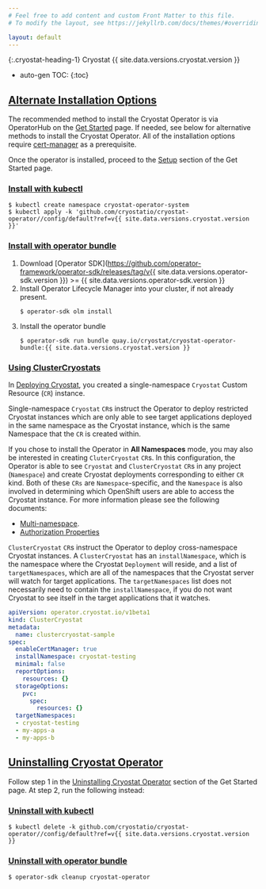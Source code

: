 ```yaml
---
# Feel free to add content and custom Front Matter to this file.
# To modify the layout, see https://jekyllrb.com/docs/themes/#overriding-theme-defaults

layout: default
---
```


{:.cryostat-heading-1}
Cryostat {{ site.data.versions.cryostat.version }}

* auto-gen TOC:
{:toc}

## [Alternate Installation Options](#alternate-installation-options)

The recommended method to install the Cryostat Operator is via OperatorHub on the [Get Started](/get-started) page. If needed, see below for alternative methods to install the Cryostat Operator. All of the installation options require [cert-manager](/get-started#install-cert-manager) as a prerequisite.

Once the operator is installed, proceed to the [Setup](/get-started#setup) section of the Get Started page.

### [Install with kubectl](#install-with-kubectl)
```
$ kubectl create namespace cryostat-operator-system
$ kubectl apply -k 'github.com/cryostatio/cryostat-operator//config/default?ref=v{{ site.data.versions.cryostat.version }}'
```

### [Install with operator bundle](#install-with-operator-bundle)
1. Download [Operator SDK](https://github.com/operator-framework/operator-sdk/releases/tag/v{{ site.data.versions.operator-sdk.version }}) >= {{ site.data.versions.operator-sdk.version }}
2. Install Operator Lifecycle Manager into your cluster, if not already present.
    ```
    $ operator-sdk olm install
    ```
3. Install the operator bundle
    ```
    $ operator-sdk run bundle quay.io/cryostat/cryostat-operator-bundle:{{ site.data.versions.cryostat.version }}
    ```

### [Using ClusterCryostats](#using-clustercryostats)
In [Deploying Cryostat](/get-started#deploying-cryostat), you created a single-namespace `Cryostat` Custom Resource
(`CR`) instance.

Single-namespace `Cryostat` `CR`s instruct the Operator to deploy restricted Cryostat instances which are only able
to see target applications deployed in the same namespace as the Cryostat instance, which is the same Namespace that
the `CR` is created within.

If you chose to install the Operator in **All Namespaces** mode, you may also be interested in
creating `CluterCryostat` `CR`s. In this configuration, the Operator is able to see `Cryostat` and `ClusterCryostat`
`CR`s in any project (`Namespace`) and create Cryostat deployments corresponding to either `CR` kind. Both of these
`CRs` are `Namespace`-specific, and the `Namespace` is also involved in determining which OpenShift users are able to
access the Cryostat instance. For more information please see the following documents:
- [Multi-namespace](https://github.com/cryostatio/cryostat-operator/blob/main/docs/multi-namespace.md).
- [Authorization Properties](https://github.com/cryostatio/cryostat-operator/blob/main/docs/config.md#authorization-properties)

`ClusterCryostat` `CR`s instruct the Operator to deploy cross-namespace Cryostat instances. A `ClusterCryostat` has
an `installNamespace`, which is the namespace where the Cryostat `Deployment` will reside, and a list of
`targetNamespaces`, which are all of the namespaces that the Cryostat server will watch for target applications.
The `targetNamespaces` list does not necessarily need to contain the `installNamespace`, if you do not want Cryostat
to see itself in the target applications that it watches.

```yaml
apiVersion: operator.cryostat.io/v1beta1
kind: ClusterCryostat
metadata:
  name: clustercryostat-sample
spec:
  enableCertManager: true
  installNamespace: cryostat-testing
  minimal: false
  reportOptions:
    resources: {}
  storageOptions:
    pvc:
      spec:
        resources: {}
  targetNamespaces:
  - cryostat-testing
  - my-apps-a
  - my-apps-b
```

## [Uninstalling Cryostat Operator](#uninstalling-cryostat-operator)
Follow step 1 in the [Uninstalling Cryostat Operator](/get-started#uninstalling-cryostat-operator) section of the Get Started page. At step 2, run the following instead:

### [Uninstall with kubectl](#uninstall-with-kubectl)
```
$ kubectl delete -k github.com/cryostatio/cryostat-operator//config/default?ref=v{{ site.data.versions.cryostat.version }}
```
### [Uninstall with operator bundle](#uninstall-with-operator-bundle)
```
$ operator-sdk cleanup cryostat-operator
```
